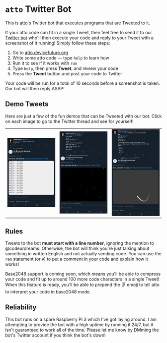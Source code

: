 # `atto` Twitter Bot
This is [atto](https://github.com/devicefuture/atto)'s Twitter bot that executes programs that are Tweeted to it.

If your atto code can fit in a single Tweet, then feel free to send it to our [Twitter bot](https://twitter.com/codeurdreams) who'll then execute your code and reply to your Tweet with a screenshot of it running! Simply follow these steps:

1. Go to [atto.devicefuture.org](https://atto.devicefuture.org)
2. Write some atto code — type `help` to learn how
3. Run it to see if it works with `run`
4. Type `help`, then press **Tweet**, and review your code
5. Press the **Tweet** button and post your code to Twitter

Your code will be run for a total of 10 seconds before a screenshot is taken. Our bot will then reply ASAP!

## Demo Tweets
Here are just a few of the fun demos that can be Tweeted with our bot. Click on each image to go to the Twitter thread and see for yourself!

<table>
    <tr>
        <td>
            <a href="https://twitter.com/codeurdreams/status/1411395171338629126" target="_blank"><img src="media/tweet1.png" alt="'Hello, world!' demo"></a>
        </td>
        <td>
            <a href="https://twitter.com/codeurdreams/status/1411404015380877317" target="_blank"><img src="media/tweet2.png" alt="Hollywood hacker-like effects"></a>
        </td>
        <td>
            <a href="https://twitter.com/codeurdreams/status/1411656437659537409" target="_blank"><img src="media/tweet3.png" alt="Drawing a lissajous curve"></a>
        </td>
    </tr>
</table>

## Rules
Tweets to the bot **must start with a line number**, ignoring the mention to @codeurdreams. Otherwise, the bot will think you're just talking about something in written English and not actually sending code. You can use the `rem` statement (or `#`) to put a comment in your code and explain how it works!

Base2048 support is coming soon, which means you'll be able to compress your code and fit up to around 100 more code characters in a single Tweet! When this feature is ready, you'll be able to prepend the 🗜️ emoji to tell atto to interpret your code in base2048 mode.

## Reliability
This bot runs on a spare Raspberry Pi 3 which I've got laying around. I am attempting to provide the bot with a high uptime by running it 24/7, but it isn't guaranteed to work all of the time. Please let me know by DMming the bot's Twitter account if you think the bot's down!
